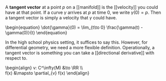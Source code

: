 A **tangent vector** at a point $p$ on a [[manifold]] is the [[velocity]] you could have at that point. If a curve $\gamma$ arrives at $p$ at time 0, we write $\gamma(0)=p$. Then a tangent vector is simply a velocity that $\gamma$ could have.

\begin{equation}
\dot{\gamma}(0) = \lim_{t\to 0} \frac{\gamma(t) - \gamma(0)}{t}
\end{equation}



In the high school physics setting, it suffices to say this. However, for differential geometry, we need a more flexible definition. Operationally, a tangent vector is something you can take a [[directional derivative]] with respect to. 

\begin{align}
v: C^\infty(M) &\to \RR \\\\\
f(x) &\mapsto \partial_{v} f(x)
\end{align}

